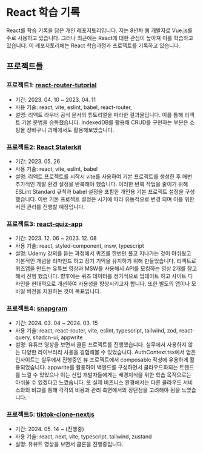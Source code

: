 # React 학습 기록

React를 학습 기록을 담은 개인 레포지토리입니다. 저는 8년차 웹 개발자로 Vue.js를 주로 사용하고 있습니다. 그러나 최근에는 React에 대한 관심이 높아져 이를 학습하고 있습니다. 이 레포지토리에는 React 학습과정과 프로젝트를 기록하고 있습니다.

## 프로젝트들

### 프로젝트1: [react-router-tutorial](https://github.com/Seungwoo321/react-router-tutorial)

- 기간: 2023. 04. 10 ~ 2023. 04. 11
- 사용 기술: react, vite, eslint, babel, react-router,  
- 설명: 리액트 라우터 공식 문서의 튜토리얼을 따라한 결과물입니다. 이를 통해 리액트 기본 문법을 습득했습니다. IndexedDB를 활용해 CRUD를 구현하는 부분은 쇼핑몰 장바구니 과제에서도 활용해보았습니다.

### 프로젝트2: [React Staterkit](https://github.com/Seungwoo321/react-starter-kit)

- 기간: 2023. 05. 26
- 사용 기술: react, vite, eslint, babel
- 설명: 리액트 프로젝트를 시작시 vite를 사용하여 기본 프로젝트를 생성한 후 매번 추가적인 개발 환경 설정을 반복해야 했습니다. 이러한 반복 작업을 줄이기 위해 ESLint Standard 규칙과 babel 설정을 포함한 개인용 기본 프로젝트 설정을 구성했습니다. 이런 기본 프로젝트 설정은 시기에 따라 유동적으로 변경 되며 이를 위한 버전 관리를 진행할 예정입니다.

### 프로젝트3: [react-quiz-app](https://github.com/Seungwoo321/react-quiz-app)

- 기간: 2023. 12. 06 ~ 2023. 12. 08
- 사용 기술: react, styled-component, msw, typescript
- 설명: Udemy 강의를 듣는 과정에서 퀴즈를 한번만 풀고 지나가는 것이 아쉬웠고 기본적인 개념을 리마인드 하고 장기 기억을 유지하기 위해 만들었습니다. 리액트로 퀴즈앱을 만드는 유튜브 영상과 MSW를 사용해서 API를 모킹하는 영상 2개를 참고해서 진행 했습니다. 향후에는 퀴즈 데이터를 정기적으로 업데이트 하고 사이트 디자인을 현대적으로 개선하여 사용성을 향상시키고자 합니다. 또한 별도의 앱이나 모바일 버전을 지원하는 것이 목표입니다.

### 프로젝트4: [snapgram](https://github.com/Seungwoo321/snapgram)

- 기간: 2024. 03. 04 ~ 2024. 03. 15
- 사용 기술: react, react-router, vite, eslint, typescript, tailwind, zod, react-query, shadcn-ui, appwrite
- 설명: 유튜브 영상을 보면서 클론 프로젝트를 진행했습니다. 실무에서 사용하지 않는 다양한 라이브러리 사용을 경험해볼 수 있었습니다. AuthContext.tsx에서 얻은 인사이트는 실무에서 진행중인 뷰 프로젝트에서 composable 작성에 유용하게 활용되었습니다. appwrite를 활용하여 백엔드를 구성하면서 클라우드화되는 트렌드를 느낄 수 있었으나 이는 신입 개발자들에게는 배경지식을 위한 학습 목적으로는 아쉬울 수 있겠다고 느꼈습니다. 또 실제 비즈니스 환경에서는 다른 클라우드 서비스와의 비교를 통해 각각의 비용과 관리 측면에서의 장단점을 고려해야 됨을 느꼈습니다.

### 프로젝트5: [tiktok-clone-nextjs](https://github.com/Seungwoo321/tiktok-clone-nextjs)

- 기간: 2024. 05. 14 ~ (진행중)
- 사용 기술: react, next, vite, typescript, tailwind, zustand
- 설명: 유뷰트 영상을 보면서 클론을 진행중입니다.
